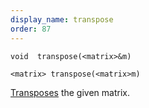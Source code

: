 ```yaml
---
display_name: transpose
order: 87
---
```

`void  transpose(<matrix>&m)`

`<matrix> transpose(<matrix>m)`

[Transposes](http://en.wikipedia.org/wiki/Transpose) the given matrix.
